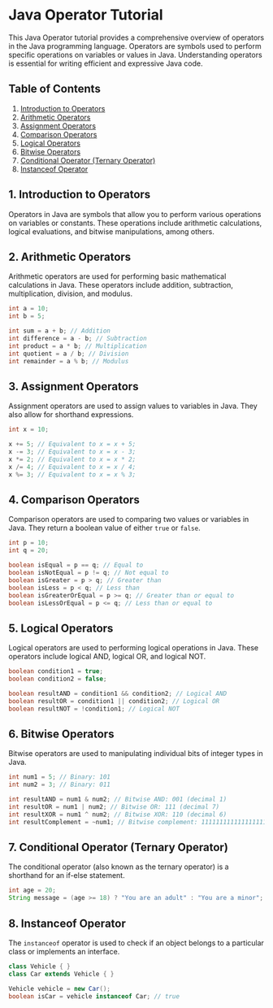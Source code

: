 # Java Operator Tutorial

This Java Operator tutorial provides a comprehensive overview of operators in the Java programming language. Operators are symbols used to perform specific operations on variables or values in Java. Understanding operators is essential for writing efficient and expressive Java code.

## Table of Contents

1. [Introduction to Operators](#introduction-to-operators)
2. [Arithmetic Operators](#arithmetic-operators)
3. [Assignment Operators](#assignment-operators)
4. [Comparison Operators](#comparison-operators)
5. [Logical Operators](#logical-operators)
6. [Bitwise Operators](#bitwise-operators)
7. [Conditional Operator (Ternary Operator)](#conditional-operator-ternary-operator)
8. [Instanceof Operator](#instanceof-operator)

## 1. Introduction to Operators

Operators in Java are symbols that allow you to perform various operations on variables or constants. These operations include arithmetic calculations, logical evaluations, and bitwise manipulations, among others.

## 2. Arithmetic Operators

Arithmetic operators are used for performing basic mathematical calculations in Java. These operators include addition, subtraction, multiplication, division, and modulus.

```java
int a = 10;
int b = 5;

int sum = a + b; // Addition
int difference = a - b; // Subtraction
int product = a * b; // Multiplication
int quotient = a / b; // Division
int remainder = a % b; // Modulus
```

## 3. Assignment Operators

Assignment operators are used to assign values to variables in Java. They also allow for shorthand expressions.

```java
int x = 10;

x += 5; // Equivalent to x = x + 5;
x -= 3; // Equivalent to x = x - 3;
x *= 2; // Equivalent to x = x * 2;
x /= 4; // Equivalent to x = x / 4;
x %= 3; // Equivalent to x = x % 3;
```

## 4. Comparison Operators

Comparison operators are used to comparing two values or variables in Java. They return a boolean value of either `true` or `false`.

```java
int p = 10;
int q = 20;

boolean isEqual = p == q; // Equal to
boolean isNotEqual = p != q; // Not equal to
boolean isGreater = p > q; // Greater than
boolean isLess = p < q; // Less than
boolean isGreaterOrEqual = p >= q; // Greater than or equal to
boolean isLessOrEqual = p <= q; // Less than or equal to
```

## 5. Logical Operators

Logical operators are used to performing logical operations in Java. These operators include logical AND, logical OR, and logical NOT.

```java
boolean condition1 = true;
boolean condition2 = false;

boolean resultAND = condition1 && condition2; // Logical AND
boolean resultOR = condition1 || condition2; // Logical OR
boolean resultNOT = !condition1; // Logical NOT
```

## 6. Bitwise Operators

Bitwise operators are used to manipulating individual bits of integer types in Java.

```java
int num1 = 5; // Binary: 101
int num2 = 3; // Binary: 011

int resultAND = num1 & num2; // Bitwise AND: 001 (decimal 1)
int resultOR = num1 | num2; // Bitwise OR: 111 (decimal 7)
int resultXOR = num1 ^ num2; // Bitwise XOR: 110 (decimal 6)
int resultComplement = ~num1; // Bitwise complement: 11111111111111111111111111111010 (decimal -6)
```

## 7. Conditional Operator (Ternary Operator)

The conditional operator (also known as the ternary operator) is a shorthand for an if-else statement.

```java
int age = 20;
String message = (age >= 18) ? "You are an adult" : "You are a minor";
```

## 8. Instanceof Operator

The `instanceof` operator is used to check if an object belongs to a particular class or implements an interface.

```java
class Vehicle { }
class Car extends Vehicle { }

Vehicle vehicle = new Car();
boolean isCar = vehicle instanceof Car; // true
```